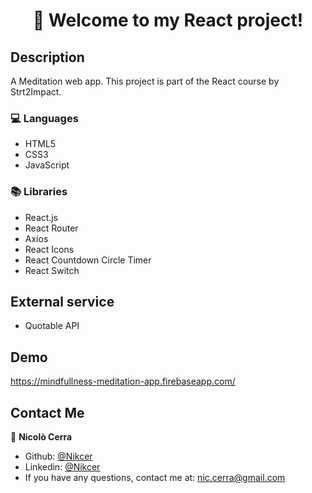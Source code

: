 <h1 align="center">🚀 Welcome to my React project!</h1>

## Description

A Meditation web app.
This project is part of the React course by Strt2Impact.

### 💻 Languages

- HTML5
- CSS3
- JavaScript

### 📚 Libraries
- React.js
- React Router
- Axios
- React Icons
- React Countdown Circle Timer
- React Switch

## External service

- Quotable API

## Demo

https://mindfullness-meditation-app.firebaseapp.com/
 
## Contact Me

👤 **Nicolò Cerra**

- Github: [@Nikcer](https://github.com/Nikcer)
- Linkedin: [@Nikcer](https://www.linkedin.com/in/nicol%C3%B2-cerra-492325231/)
- If you have any questions, contact me at: nic.cerra@gmail.com
